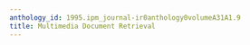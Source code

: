 ```yaml
---
anthology_id: 1995.ipm_journal-ir0anthology0volumeA31A1.9
title: Multimedia Document Retrieval
---
```

